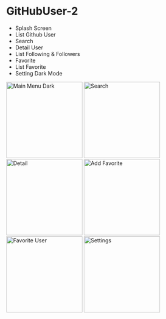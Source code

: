 # GitHubUser-2

- Splash Screen
- List Github User
- Search
- Detail User
- List Following & Followers
- Favorite
- List Favorite
- Setting Dark Mode


<img src="https://github.com/deviliadc/GitHubUser-2/assets/103621728/98682db1-58c8-496a-b3da-816cec6bdb8e" alt="Main Menu Dark" width="200rm">
<img src="https://github.com/deviliadc/GitHubUser-2/assets/103621728/8bad8190-747d-49ff-bb0e-68adabe065ec" alt="Search" width="200rm">
<img src="https://github.com/deviliadc/GitHubUser-2/assets/103621728/659af5ee-4429-475e-a67b-869f35b263d9" alt="Detail" width="200rm">
<img src="https://github.com/deviliadc/GitHubUser-2/assets/103621728/ad9c98e5-514e-47e6-85d8-b752e3e433b3" alt="Add Favorite" width="200rm">
<img src="https://github.com/deviliadc/GitHubUser-2/assets/103621728/d18335d8-1599-4ca4-870d-a0af069c082d" alt="Favorite User" width="200rm">
<img src="https://github.com/deviliadc/GitHubUser-2/assets/103621728/1899ce01-1c02-45e4-b3a5-ca664f3de104" alt="Settings" width="200rm">
